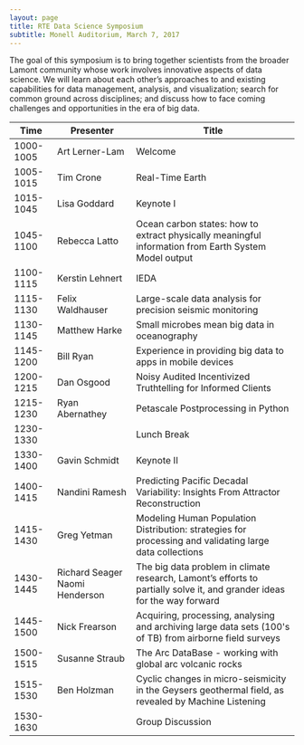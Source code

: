 ```yaml
---
layout: page
title: RTE Data Science Symposium
subtitle: Monell Auditorium, March 7, 2017
---
```


The goal of this symposium is to bring together scientists from the broader Lamont community whose work involves innovative aspects of data science. We will learn about each other’s approaches to and existing capabilities for data management, analysis, and visualization; search for common ground across disciplines; and discuss how to face coming challenges and opportunities in the era of big data.

| Time      | Presenter                      | Title                                                                                                                   |
|-----------|--------------------------------|-------------------------------------------------------------------------------------------------------------------------|
| 1000-1005 | Art Lerner-Lam                 | Welcome                                                                                                                 |
| 1005-1015 | Tim Crone                      | Real-Time Earth                                                                                                         |
| 1015-1045 | Lisa Goddard                   | Keynote I                                                                                                               |
| 1045-1100 | Rebecca Latto                  | Ocean carbon states: how to extract physically meaningful information from Earth System Model output                    |
| 1100-1115 | Kerstin Lehnert                | IEDA                                                                                                                    |
| 1115-1130 | Felix Waldhauser               | Large-scale data analysis for precision seismic monitoring                                                              |
| 1130-1145 | Matthew Harke                  | Small microbes mean big data in oceanography                                                                            |
| 1145-1200 | Bill Ryan                      | Experience in providing big data to apps in mobile devices                                                              |
| 1200-1215 | Dan Osgood                     | Noisy Audited Incentivized Truthtelling for Informed Clients                                                            |
| 1215-1230 | Ryan Abernathey                | Petascale Postprocessing in Python                                                                                      |
| 1230-1330 |                                | Lunch Break                                                                                                                |
| 1330-1400 | Gavin Schmidt                  | Keynote II                                                                                                              |
| 1400-1415 | Nandini Ramesh                 | Predicting Pacific Decadal Variability: Insights From Attractor Reconstruction                                          |
| 1415-1430 | Greg Yetman                    | Modeling Human Population Distribution: strategies for processing and validating large data collections                 |
| 1430-1445 | Richard Seager Naomi Henderson | The big data problem in climate research, Lamont’s efforts to partially solve it, and grander ideas for the way forward |
| 1445-1500 | Nick Frearson                  | Acquiring, processing, analysing and archiving large data sets (100's of TB) from airborne field surveys                |
| 1500-1515 | Susanne Straub                 | The Arc DataBase - working with global arc volcanic rocks                                                               |
| 1515-1530 | Ben Holzman                    | Cyclic changes in micro-seismicity in the Geysers geothermal field, as revealed by Machine Listening                    |
| 1530-1630 |                                | Group Discussion                                                                                                               |
